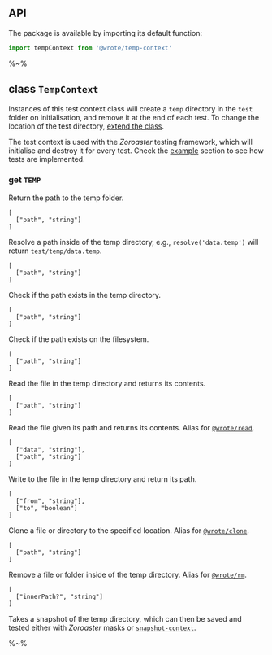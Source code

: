 ## API

The package is available by importing its default function:

```js
import tempContext from '@wrote/temp-context'
```

%~%

## **class `TempContext`**

Instances of this test context class will create a `temp` directory in the `test` folder on initialisation, and remove it at the end of each test. To change the location of the test directory, [extend the class](#extending).

The test context is used with the _Zoroaster_ testing framework, which will initialise and destroy it for every test. Check the [example](#example) section to see how tests are implemented.

### get `TEMP`

Return the path to the temp folder.

```### resolve => string
[
  ["path", "string"]
]
```

Resolve a path inside of the temp directory, e.g., `resolve('data.temp')` will return `test/temp/data.temp`.

```### async exists => boolean
[
  ["path", "string"]
]
```

Check if the path exists in the temp directory.

```### async existsGlobal => boolean
[
  ["path", "string"]
]
```

Check if the path exists on the filesystem.

```### async read => string
[
  ["path", "string"]
]
```

Read the file in the temp directory and returns its contents.

```### async readGlobal => string
[
  ["path", "string"]
]
```

Read the file given its path and returns its contents. Alias for [`@wrote/read`](https://github.com/wrote/read).

```### async write => string
[
  ["data", "string"],
  ["path", "string"]
]
```

Write to the file in the temp directory and return its path.

```### async clone
[
  ["from", "string"],
  ["to", "boolean"]
]
```

Clone a file or directory to the specified location. Alias for [`@wrote/clone`](https://github.com/wrote/clone).

```### async rm
[
  ["path", "string"]
]
```

Remove a file or folder inside of the temp directory. Alias for [`@wrote/rm`](https://github.com/wrote/rm).

```### async snapshot => string
[
  ["innerPath?", "string"]
]
```

Takes a snapshot of the temp directory, which can then be saved and tested either with _Zoroaster_ masks or [`snapshot-context`](https://github.com/artdecocode/snapshot-context).

%~%